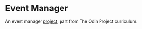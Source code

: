 # Event Manager

An event manager [project](https://www.theodinproject.com/lessons/ruby-event-manager), part from The Odin Project curriculum.
